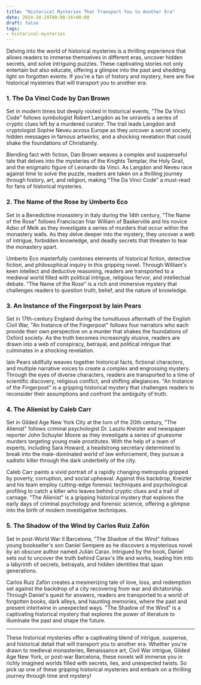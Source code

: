 ```yaml
---
title: "Historical Mysteries That Transport You to Another Era"
date: 2024-10-29T00:00:56+00:00
draft: false
tags:
- historical-mysteries
---
```


Delving into the world of historical mysteries is a thrilling experience that allows readers to immerse themselves in different eras, uncover hidden secrets, and solve intriguing puzzles. These captivating stories not only entertain but also educate, offering a glimpse into the past and shedding light on forgotten events. If you're a fan of history and mystery, here are five historical mysteries that will transport you to another era:

### 1. The Da Vinci Code by Dan Brown

Set in modern times but deeply rooted in historical events, "The Da Vinci Code" follows symbologist Robert Langdon as he unravels a series of cryptic clues left by a murdered curator. The trail leads Langdon and cryptologist Sophie Neveu across Europe as they uncover a secret society, hidden messages in famous artworks, and a shocking revelation that could shake the foundations of Christianity.

Blending fact with fiction, Dan Brown weaves a complex and suspenseful tale that delves into the mysteries of the Knights Templar, the Holy Grail, and the enigmatic figure of Leonardo da Vinci. As Langdon and Neveu race against time to solve the puzzle, readers are taken on a thrilling journey through history, art, and religion, making "The Da Vinci Code" a must-read for fans of historical mysteries.

### 2. The Name of the Rose by Umberto Eco

Set in a Benedictine monastery in Italy during the 14th century, "The Name of the Rose" follows Franciscan friar William of Baskerville and his novice Adso of Melk as they investigate a series of murders that occur within the monastery walls. As they delve deeper into the mystery, they uncover a web of intrigue, forbidden knowledge, and deadly secrets that threaten to tear the monastery apart.

Umberto Eco masterfully combines elements of historical fiction, detective fiction, and philosophical inquiry in this gripping novel. Through William's keen intellect and deductive reasoning, readers are transported to a medieval world filled with political intrigue, religious fervor, and intellectual debate. "The Name of the Rose" is a rich and immersive mystery that challenges readers to question truth, belief, and the nature of knowledge.

### 3. An Instance of the Fingerpost by Iain Pears

Set in 17th-century England during the tumultuous aftermath of the English Civil War, "An Instance of the Fingerpost" follows four narrators who each provide their own perspective on a murder that shakes the foundations of Oxford society. As the truth becomes increasingly elusive, readers are drawn into a web of conspiracy, betrayal, and political intrigue that culminates in a shocking revelation.

Iain Pears skillfully weaves together historical facts, fictional characters, and multiple narrative voices to create a complex and engrossing mystery. Through the eyes of diverse characters, readers are transported to a time of scientific discovery, religious conflict, and shifting allegiances. "An Instance of the Fingerpost" is a gripping historical mystery that challenges readers to reconsider their assumptions and confront the ambiguity of truth.

### 4. The Alienist by Caleb Carr

Set in Gilded Age New York City at the turn of the 20th century, "The Alienist" follows criminal psychologist Dr. Laszlo Kreizler and newspaper reporter John Schuyler Moore as they investigate a series of gruesome murders targeting young male prostitutes. With the help of a team of experts, including Sara Howard, a headstrong secretary determined to break into the male-dominated world of law enforcement, they pursue a sadistic killer through the dark underbelly of the city.

Caleb Carr paints a vivid portrait of a rapidly changing metropolis gripped by poverty, corruption, and social upheaval. Against this backdrop, Kreizler and his team employ cutting-edge forensic techniques and psychological profiling to catch a killer who leaves behind cryptic clues and a trail of carnage. "The Alienist" is a gripping historical mystery that explores the early days of criminal psychology and forensic science, offering a glimpse into the birth of modern investigative techniques.

### 5. The Shadow of the Wind by Carlos Ruiz Zafón

Set in post-World War II Barcelona, "The Shadow of the Wind" follows young bookseller's son Daniel Sempere as he discovers a mysterious novel by an obscure author named Julián Carax. Intrigued by the book, Daniel sets out to uncover the truth behind Carax's life and works, leading him into a labyrinth of secrets, betrayals, and hidden identities that span generations.

Carlos Ruiz Zafón creates a mesmerizing tale of love, loss, and redemption set against the backdrop of a city recovering from war and dictatorship. Through Daniel's quest for answers, readers are transported to a world of forgotten books, dark alleys, and haunting memories, where the past and present intertwine in unexpected ways. "The Shadow of the Wind" is a captivating historical mystery that explores the power of literature to illuminate the past and shape the future.

---

These historical mysteries offer a captivating blend of intrigue, suspense, and historical detail that will transport you to another era. Whether you're drawn to medieval monasteries, Renaissance art, Civil War intrigue, Gilded Age New York, or post-war Barcelona, these novels will immerse you in richly imagined worlds filled with secrets, lies, and unexpected twists. So pick up one of these gripping historical mysteries and embark on a thrilling journey through time and mystery!